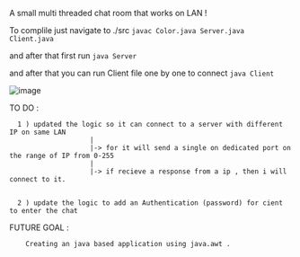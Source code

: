 A small multi threaded chat room that works on LAN ! 

  To complile just navigate to ./src
    ` javac Color.java Server.java Client.java `

  and after that first run 
    ` java Server ` 

  and after that you can run Client file one by one to connect 
     ` java Client ` 

  ![image](https://github.com/user-attachments/assets/4a89cb04-68d1-41bf-8675-7726180cb00f)


TO DO :

      1 ) updated the logic so it can connect to a server with different IP on same LAN
                        |
                        |-> for it will send a single on dedicated port on the range of IP from 0-255
                        |
                        |-> if recieve a response from a ip , then i will connect to it.
                  
      
      2 ) update the logic to add an Authentication (password) for cient to enter the chat
      
      
     
FUTURE GOAL :
        
        Creating an java based application using java.awt .      
